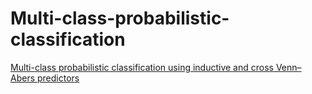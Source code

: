 # Multi-class-probabilistic-classification
[Multi-class probabilistic classification using inductive and cross Venn–Abers predictors](https://proceedings.mlr.press/v60/manokhin17a.html)
